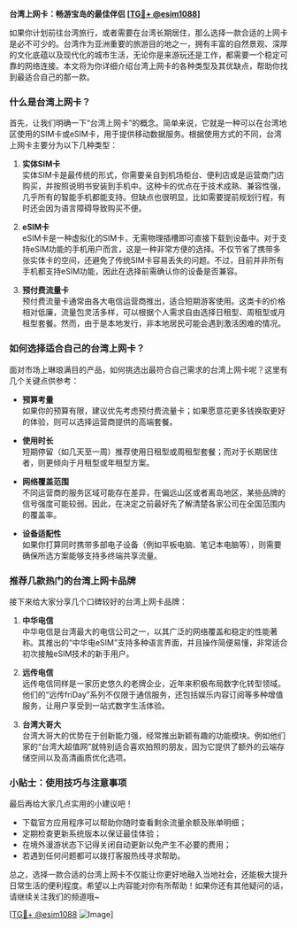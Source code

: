 **台湾上网卡：畅游宝岛的最佳伴侣 [[TG💪+ @esim1088](https://t.me/s/esim1088)]**

如果你计划前往台湾旅行，或者需要在台湾长期居住，那么选择一款合适的上网卡是必不可少的。台湾作为亚洲重要的旅游目的地之一，拥有丰富的自然景观、深厚的文化底蕴以及现代化的城市生活，无论你是来游玩还是工作，都需要一个稳定可靠的网络连接。本文将为你详细介绍台湾上网卡的各种类型及其优缺点，帮助你找到最适合自己的那一款。

### 什么是台湾上网卡？

首先，让我们明确一下“台湾上网卡”的概念。简单来说，它就是一种可以在台湾地区使用的SIM卡或eSIM卡，用于提供移动数据服务。根据使用方式的不同，台湾上网卡主要分为以下几种类型：

1. **实体SIM卡**  
   实体SIM卡是最传统的形式，你需要亲自到机场柜台、便利店或是运营商门店购买，并按照说明书安装到手机中。这种卡的优点在于技术成熟、兼容性强，几乎所有的智能手机都能支持。但缺点也很明显，比如需要提前规划行程，有时还会因为语言障碍导致购买不便。

2. **eSIM卡**  
   eSIM卡是一种虚拟化的SIM卡，无需物理插槽即可直接下载到设备中。对于支持eSIM功能的手机用户而言，这是一种非常方便的选择。不仅节省了携带多张实体卡的空间，还避免了传统SIM卡容易丢失的问题。不过，目前并非所有手机都支持eSIM功能，因此在选择前需确认你的设备是否兼容。

3. **预付费流量卡**  
   预付费流量卡通常由各大电信运营商推出，适合短期游客使用。这类卡的价格相对低廉，流量包灵活多样，可以根据个人需求自由选择日租型、周租型或月租型套餐。然而，由于是本地发行，非本地居民可能会遇到激活困难的情况。

### 如何选择适合自己的台湾上网卡？

面对市场上琳琅满目的产品，如何挑选出最符合自己需求的台湾上网卡呢？这里有几个关键点供参考：

- **预算考量**  
  如果你的预算有限，建议优先考虑预付费流量卡；如果愿意花更多钱换取更好的体验，则可以选择运营商提供的高端套餐。

- **使用时长**  
  短期停留（如几天至一周）推荐使用日租型或周租型套餐；而对于长期居住者，则更倾向于月租型或年租型方案。

- **网络覆盖范围**  
  不同运营商的服务区域可能存在差异，在偏远山区或者离岛地区，某些品牌的信号强度可能较弱。因此，在决定之前最好先了解清楚各家公司在全国范围内的覆盖率。

- **设备适配性**  
  如果你打算同时携带多部电子设备（例如平板电脑、笔记本电脑等），则需要确保所选方案能够支持多终端共享流量。

### 推荐几款热门的台湾上网卡品牌

接下来给大家分享几个口碑较好的台湾上网卡品牌：

1. **中华电信**  
   中华电信是台湾最大的电信公司之一，以其广泛的网络覆盖和稳定的性能著称。其推出的“中华电eSIM”支持多种语言界面，并且操作简便易懂，非常适合初次接触eSIM技术的新手用户。

2. **远传电信**  
   远传电信同样是一家历史悠久的老牌企业，近年来积极布局数字化转型领域。他们的“远传friDay”系列不仅限于通信服务，还包括娱乐内容订阅等多种增值服务，让用户享受到一站式数字生活体验。

3. **台湾大哥大**  
   台湾大哥大的优势在于创新能力强，经常推出新颖有趣的功能模块。例如他们家的“台湾大超值网”就特别适合喜欢拍照的朋友，因为它提供了额外的云端存储空间以及高清画质优化选项。

### 小贴士：使用技巧与注意事项

最后再给大家几点实用的小建议吧！

- 下载官方应用程序可以帮助你随时查看剩余流量余额及账单明细；
- 定期检查更新系统版本以保证最佳体验；
- 在境外漫游状态下记得关闭自动更新以免产生不必要的费用；
- 若遇到任何问题都可以拨打客服热线寻求帮助。

总之，选择一款合适的台湾上网卡不仅能让你更好地融入当地社会，还能极大提升日常生活的便利程度。希望以上内容能对你有所帮助！如果你还有其他疑问的话，请继续关注我们的频道哦~

[[TG💪+ @esim1088](https://t.me/s/esim1088) ![Image](https://i.postimg.cc/4NQfJmqS/Snipaste-2025-05-13-00-14-12.png)]